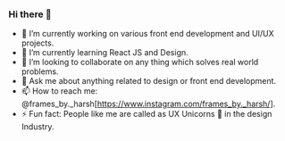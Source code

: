 ### Hi there 👋

- 🔭 I’m currently working on various front end development and UI/UX projects.
- 🌱 I’m currently learning React JS and Design.
- 👯 I’m looking to collaborate on any thing which solves real world problems.
- 💬 Ask me about anything related to design or front end development.
- 📫 How to reach me: @frames_by._harsh[https://www.instagram.com/frames_by._harsh/].
- ⚡ Fun fact: People like me are called as UX Unicorns 🦄 in the design Industry.

